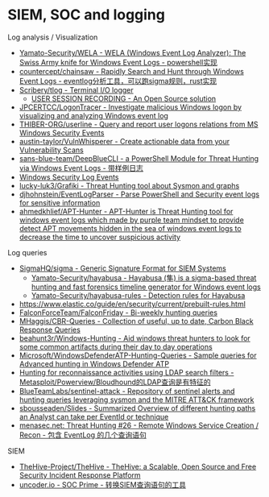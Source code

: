 # SIEM, SOC and logging

Log analysis / Visualization

* [Yamato-Security/WELA - WELA (Windows Event Log Analyzer): The Swiss Army knife for Windows Event Logs - powershell实现](https://github.com/Yamato-Security/WELA)
* [countercept/chainsaw - Rapidly Search and Hunt through Windows Event Logs - eventlog分析工具，可以跑sigma规则，rust实现](https://github.com/countercept/chainsaw)
* [Scribery/tlog - Terminal I/O logger](https://github.com/Scribery/tlog)
  * [USER SESSION RECORDING - An Open Source solution](https://ruxcon.org.au/assets/2017/slides/Session%20Recording%20Ruxcon%202017.pdf)
* [JPCERTCC/LogonTracer - Investigate malicious Windows logon by visualizing and analyzing Windows event log](https://github.com/JPCERTCC/LogonTracer)
* [THIBER-ORG/userline - Query and report user logons relations from MS Windows Security Events](https://github.com/THIBER-ORG/userline)
* [austin-taylor/VulnWhisperer - Create actionable data from your Vulnerability Scans](https://github.com/austin-taylor/VulnWhisperer)
* [sans-blue-team/DeepBlueCLI - a PowerShell Module for Threat Hunting via Windows Event Logs - 带样例日志](https://github.com/sans-blue-team/DeepBlueCLI)
* [Windows Security Log Events](https://www.ultimatewindowssecurity.com/securitylog/encyclopedia/default.aspx)
* [lucky-luk3/Grafiki - Threat Hunting tool about Sysmon and graphs](https://github.com/lucky-luk3/Grafiki)
* [djhohnstein/EventLogParser - Parse PowerShell and Security event logs for sensitive information](https://github.com/djhohnstein/EventLogParser)
* [ahmedkhlief/APT-Hunter - APT-Hunter is Threat Hunting tool for windows event logs which made by purple team mindset to provide detect APT movements hidden in the sea of windows event logs to decrease the time to uncover suspicious activity](https://github.com/ahmedkhlief/APT-Hunter)

Log queries

* [SigmaHQ/sigma - Generic Signature Format for SIEM Systems](https://github.com/SigmaHQ/sigma)
  * [Yamato-Security/hayabusa - Hayabusa (隼) is a sigma-based threat hunting and fast forensics timeline generator for Windows event logs](https://github.com/Yamato-Security/hayabusa)
  * [Yamato-Security/hayabusa-rules - Detection rules for Hayabusa](https://github.com/Yamato-Security/hayabusa-rules)
* https://www.elastic.co/guide/en/security/current/prebuilt-rules.html
* [FalconForceTeam/FalconFriday - Bi-weekly hunting queries](https://github.com/FalconForceTeam/FalconFriday)
* [MHaggis/CBR-Queries - Collection of useful, up to date, Carbon Black Response Queries](https://github.com/MHaggis/CBR-Queries)
* [beahunt3r/Windows-Hunting - Aid windows threat hunters to look for some common artifacts during their day to day operations](https://github.com/beahunt3r/Windows-Hunting)
* [Microsoft/WindowsDefenderATP-Hunting-Queries - Sample queries for Advanced hunting in Windows Defender ATP](https://github.com/Microsoft/WindowsDefenderATP-Hunting-Queries/)
* [Hunting for reconnaissance activities using LDAP search filters - Metasploit/Powerview/Bloudhound的LDAP查询是有特征的](https://techcommunity.microsoft.com/t5/Microsoft-Defender-ATP/Hunting-for-reconnaissance-activities-using-LDAP-search-filters/ba-p/824726)
* [BlueTeamLabs/sentinel-attack - Repository of sentinel alerts and hunting queries leveraging sysmon and the MITRE ATT&CK framework](https://github.com/BlueTeamLabs/sentinel-attack)
* [sbousseaden/Slides - Summarized Overview of different hunting paths an Analyst can take per EventId or technique](https://github.com/sbousseaden/Slides)
* [menasec.net: Threat Hunting #26 - Remote Windows Service Creation / Recon - 包含 EventLog 的几个查询语句](https://blog.menasec.net/2019/03/threat-hunting-26-remote-windows.html)

SIEM

* [TheHive-Project/TheHive - TheHive: a Scalable, Open Source and Free Security Incident Response Platform](https://github.com/TheHive-Project/TheHive)
* [uncoder.io - SOC Prime - 转换SIEM查询语句的工具](https://uncoder.io/#)

